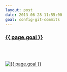 ```yaml
---
layout: post
date: 2013-06-28 11:55:00
goal: config-git-commits
---
```


<h3 class="graph-align goal-title">
    <a target="_blank" href="https://www.beeminder.com/beneills/goals/config-git-commits">{{ page.goal }}</a>
</h3>

<br />
<div class="graph-align goal-text goal-description">
      &nbsp;
</div>

[![{{ page.goal }}](https://www.beeminder.com/beneills/goals/config-git-commits/graph)](https://www.beeminder.com/beneills/goals/config-git-commits)
